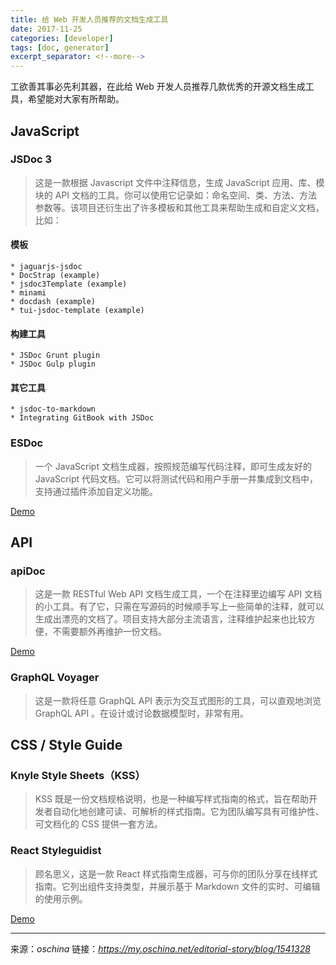 ```yaml
---
title: 给 Web 开发人员推荐的文档生成工具
date: 2017-11-25
categories: [developer]
tags: [doc, generator]
excerpt_separator: <!--more-->
---
```


工欲善其事必先利其器，在此给 Web 开发人员推荐几款优秀的开源文档生成工具，希望能对大家有所帮助。

<!--more-->

## JavaScript

### JSDoc 3

> 这是一款根据 Javascript 文件中注释信息，生成 JavaScript 应用、库、模块的 API 文档的工具。你可以使用它记录如：命名空间、类、方法、方法参数等。该项目还衍生出了许多模板和其他工具来帮助生成和自定义文档，比如：

#### 模板
    * jaguarjs-jsdoc
    * DocStrap (example)
    * jsdoc3Template (example)
    * minami
    * docdash (example)
    * tui-jsdoc-template (example)

#### 构建工具
    * JSDoc Grunt plugin
    * JSDoc Gulp plugin

#### 其它工具
    * jsdoc-to-markdown
    * Integrating GitBook with JSDoc

### ESDoc

> 一个 JavaScript 文档生成器，按照规范编写代码注释，即可生成友好的 JavaScript 代码文档。它可以将测试代码和用户手册一并集成到文档中，支持通过插件添加自定义功能。

[Demo](https://try.esdoc.org/)

## API

### apiDoc

> 这是一款 RESTful Web API 文档生成工具，一个在注释里边编写 API 文档的小工具。有了它，只需在写源码的时候顺手写上一些简单的注释，就可以生成出漂亮的文档了。项目支持大部分主流语言，注释维护起来也比较方便，不需要额外再维护一份文档。

[Demo](http://apidocjs.com/#demo)


### GraphQL Voyager

> 这是一款将任意 GraphQL API 表示为交互式图形的工具，可以直观地浏览 GraphQL API 。在设计或讨论数据模型时，非常有用。

## CSS / Style Guide

### Knyle Style Sheets（KSS）

> KSS 既是一份文档规格说明，也是一种编写样式指南的格式，旨在帮助开发者自动化地创建可读、可解析的样式指南。它为团队编写具有可维护性、可文档化的 CSS 提供一套方法。

### React Styleguidist

> 顾名思义，这是一款 React 样式指南生成器，可与你的团队分享在线样式指南。它列出组件支持类型，并展示基于 Markdown 文件的实时、可编辑的使用示例。

[Demo](https://react-styleguidist.js.org/examples/basic/)

---

来源：*oschina* 
链接：*https://my.oschina.net/editorial-story/blog/1541328*

